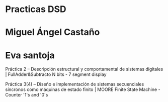 # Practicas DSD

# Miguel Ángel Castaño
# Eva santoja

Práctica 2 – Descripción estructural y comportamental de sistemas digitales | FullAdder&Subtracto N bits - 7 segment display


Práctica 3(4) – Diseño e implementación de sistemas secuenciales síncronos como máquinas de estado finito | MOORE Finite State Machine - Counter '1's and '0's 
